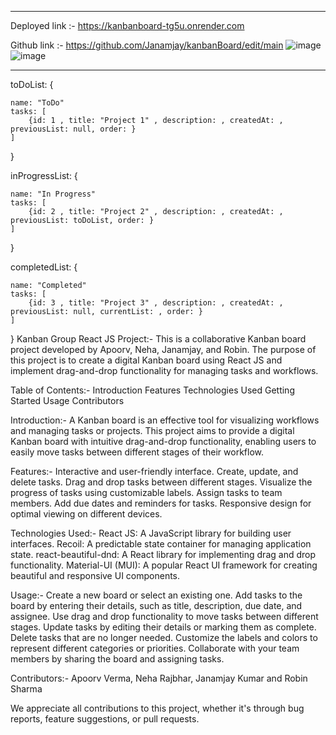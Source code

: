 *******
Deployed link :- https://kanbanboard-tg5u.onrender.com

Github link :- https://github.com/Janamjay/kanbanBoard/edit/main
![image](https://github.com/ApoorvVerma98/KanbanBoard/assets/126326376/7d2e46aa-c9d7-4461-a3bd-a94466b7bb28)
![image](https://github.com/ApoorvVerma98/KanbanBoard/assets/126326376/e241d520-b717-4906-ac1e-7c9593f26786)

********


toDoList: {

    name: "ToDo"
    tasks: [
        {id: 1 , title: "Project 1" , description: , createdAt: , previousList: null, order: }
    ]

}

inProgressList: {

    name: "In Progress"
    tasks: [
        {id: 2 , title: "Project 2" , description: , createdAt: , previousList: toDoList, order: }
    ]

}

completedList: {

    name: "Completed"
    tasks: [
        {id: 3 , title: "Project 3" , description: , createdAt: , previousList: null, currentList: , order: }
    ]

}
Kanban Group React JS Project:-
This is a collaborative Kanban board project developed by Apoorv, Neha, Janamjay, and Robin. The purpose of this project is to create a digital Kanban board using React JS and implement drag-and-drop functionality for managing tasks and workflows.


Table of Contents:-
Introduction
Features
Technologies Used
Getting Started
Usage
Contributors


Introduction:-
A Kanban board is an effective tool for visualizing workflows and managing tasks or projects. This project aims to provide a digital Kanban board with intuitive drag-and-drop functionality, enabling users to easily move tasks between different stages of their workflow.


Features:-
Interactive and user-friendly interface.
Create, update, and delete tasks.
Drag and drop tasks between different stages.
Visualize the progress of tasks using customizable labels.
Assign tasks to team members.
Add due dates and reminders for tasks.
Responsive design for optimal viewing on different devices.


Technologies Used:-
React JS: A JavaScript library for building user interfaces.
Recoil: A predictable state container for managing application state.
react-beautiful-dnd: A React library for implementing drag and drop functionality.
Material-UI (MUI): A popular React UI framework for creating beautiful and responsive UI components.


Usage:-
Create a new board or select an existing one.
Add tasks to the board by entering their details, such as title, description, due date, and assignee.
Use drag and drop functionality to move tasks between different stages.
Update tasks by editing their details or marking them as complete.
Delete tasks that are no longer needed.
Customize the labels and colors to represent different categories or priorities.
Collaborate with your team members by sharing the board and assigning tasks.


Contributors:-
Apoorv Verma,
Neha Rajbhar,
Janamjay Kumar and 
Robin Sharma




We appreciate all contributions to this project, whether it's through bug reports, feature suggestions, or pull requests.







